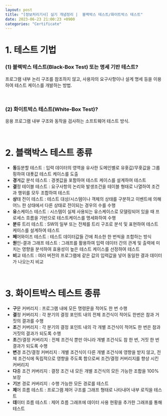 ```yaml
---
layout: post
title: "[정보처리기사] 실기 개념정리 |  블랙박스 테스트/화이트박스 테스트"
date: 2023-06-23 21:00:23 +0900
categories: "Certificate"
---
```


# 1. 테스트 기법   
### (1) 블랙박스 테스트(Black-Box Test) 또는 명세 기반 테스트?   
프로그램 내부 논리 구조를 참조하지 않고, 사용자의 요구사항이나 설계 명세 등을 이용하여 테스트 케이스를 개발하는 방법.

<br>

### (2) 화이트박스 테스트(White-Box Test)?    
응용 프로그램 내부 구조와 동작을 검사하는 소프트웨어 테스트 방식.

<br>

# 2. 블랙박스 테스트 종류
- **동**등분할 테스트 : 입력 데이터의 영역을 유사한 도메인별로 유횻값/무횻값을 그룹핑하여 대푯값 테스트 케이스를 도출   
- **경**계값 분석 테스트 : 경곗값을 포함하여 테스트 케이스를 설계하여 테스트   
- **결**정 테이블 테스트 : 요구사항의 논리와 발생조건을 테이블 형태로 나열하여 조건과 행위를 모두 조합하여 테스트   
- **상**태 전이 테스트 : 테스트 대상/시스템이나 객체의 상태를 구분하고 이벤트에 의해 어느 한 상태에서 다른 상태로 전이되는 경우의 수를 수행   
- **유**스케이스 테스트 : 시스템이 실제 사용되는 유스케이스로 모델링되어 있을 때 프로세스 흐름을 기반으로 테스트케이스를 명세화하여 수행   
- **분**류 트리 테스트 : SW의 일부 또는 전체를 트리 구조로 분석 및 표현하여 테스트 케이스를 설계하여 테스트   
- **페**어와이즈 테스트 : 테스트 데이터값들 간에 최소한 한 번씩을 조합하는 방식   
- **원**인-결과 그래프 테스트 : 그래프를 활용하여 입력 데이터 간의 관계 및 출력에 미치는 영향을 분석하여 효용성이 높은 테스트 케이스를 선정하여 테스트   
- **비**교 테스트 : 여러 버전의 프로그램에 같은 값의 입력값을 넣어 동일한 결과 데이터가 나오는지 비교   
  
<br>

# 3. 화이트박스 테스트 종류
- **구**문 커버리지 : 프로그램 내에 모든 명령문을 적어도 한 번 수행   
- **결**정 커버리지 : 각 분기의 결정 포인트 내의 전체 조건식이 적어도 한번은 참과 거짓의 결과를 수행   
- **조**건 커버리지 : 각 분기의 결정 포인트 내의 각 개별 조건식이 적어도 한 번은 참과 거짓의 결과가 되도록 수행
- **조**건/결정 커버리지 : 전체 조건식 뿐만 아니라 개별 조건식도 참 한 번, 거짓 한 번 결과가 되도록 수행   
- **변**경 조건/결정 커버리지 : 개별 조건식이 다른 개별 조건식에 영향을 받지 않고, 전체 조건식에 독립적으로 영향을 주도록 함으로써 조건/결정 커버리지를 향상 시킨 커버리지  
- **다**중 조건 커버리지 : 결정 조건 내 모든 개별 조건식의 모든 가능한 조합을 100% 보장   
- **기**본 경로 커버리지 : 수행 가능한 모든 경로를 테스트   
- **제**어 흐름 테스트 : 프로그램 제어 구조를 그래프 형태로 나타내어 내부 로직을 테스트 
- **데**이터 흐름 테스트 : 제어 흐름 그래프에 데이터 사용 현황을 추가한 그래프를 통해 테스트 


